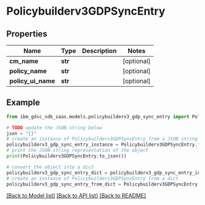 # Policybuilderv3GDPSyncEntry


## Properties

Name | Type | Description | Notes
------------ | ------------- | ------------- | -------------
**cm_name** | **str** |  | [optional] 
**policy_name** | **str** |  | [optional] 
**policy_ui_name** | **str** |  | [optional] 

## Example

```python
from ibm_gdsc_sdk_saas.models.policybuilderv3_gdp_sync_entry import Policybuilderv3GDPSyncEntry

# TODO update the JSON string below
json = "{}"
# create an instance of Policybuilderv3GDPSyncEntry from a JSON string
policybuilderv3_gdp_sync_entry_instance = Policybuilderv3GDPSyncEntry.from_json(json)
# print the JSON string representation of the object
print(Policybuilderv3GDPSyncEntry.to_json())

# convert the object into a dict
policybuilderv3_gdp_sync_entry_dict = policybuilderv3_gdp_sync_entry_instance.to_dict()
# create an instance of Policybuilderv3GDPSyncEntry from a dict
policybuilderv3_gdp_sync_entry_from_dict = Policybuilderv3GDPSyncEntry.from_dict(policybuilderv3_gdp_sync_entry_dict)
```
[[Back to Model list]](../README.md#documentation-for-models) [[Back to API list]](../README.md#documentation-for-api-endpoints) [[Back to README]](../README.md)


